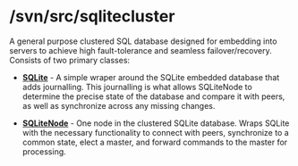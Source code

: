 /svn/src/sqlitecluster
======================
A general purpose clustered SQL database designed for embedding into servers to achieve high fault-tolerance and seamless failover/recovery.  Consists of two primary classes:

- **[SQLite](SQLite.html)** - A simple wraper around the SQLite embedded database that adds journalling.  This journalling is what allows SQLiteNode to determine the precise state of the database and compare it with peers, as well as synchronize across any missing changes.

- **[SQLiteNode](SQLiteNode.html)** - One node in the clustered SQLite database.  Wraps SQLite with the necessary functionality to connect with peers, synchronize to a common state, elect a master, and forward commands to the master for processing.
